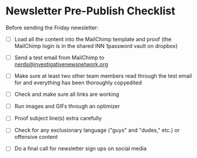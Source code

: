# Newsletter Pre-Publish Checklist

Before sending the Friday newsletter:

- [ ] Load all the content into the MailChimp template and proof (the MailChimp login is in the shared INN 1password vault on dropbox)

- [ ] Send a test email from MailChimp to [nerds@investigativenewsnetwork.org](mailto:nerds@investigativenewsnetwork.org)

- [ ] Make sure at least two other team members read through the test email for and everything has been thoroughly copyedited

- [ ] Check and make sure all links are working

- [ ] Run images and GIFs through an optimizer

- [ ] Proof subject line(s) extra carefully

- [ ] Check for any exclusionary language ("guys" and "dudes," etc.) or offensive content

- [ ] Do a final call for newsletter sign ups on social media
